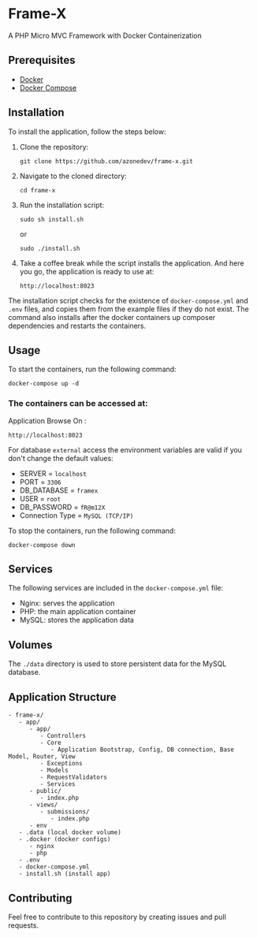 # Frame-X

A PHP Micro MVC Framework with Docker Containerization

## Prerequisites

- [Docker](https://www.digitalocean.com/community/tutorials/how-to-install-and-use-docker-compose-on-ubuntu-20-04)
- [Docker Compose](https://www.digitalocean.com/community/tutorials/how-to-install-and-use-docker-compose-on-ubuntu-20-04)

## Installation

To install the application, follow the steps below:

1. Clone the repository:

   ```
   git clone https://github.com/azonedev/frame-x.git
   ```

2. Navigate to the cloned directory:

   ```
   cd frame-x
   ```

3. Run the installation script:

   ```
   sudo sh install.sh
   ```
   or
   ```
   sudo ./install.sh
   ```
4. Take a coffee break while the script installs the application. And here you go, the application is ready to use at:

   ```
   http://localhost:8023
   ```

The installation script checks for the existence of `docker-compose.yml` and `.env` files, and copies them from the example files if they do not exist. The command also installs after the docker containers up composer dependencies and restarts the containers.

## Usage

To start the containers, run the following command:

```
docker-compose up -d
```

### The containers can be accessed at:

Application Browse On : 
```
http://localhost:8023
```

For database `external` access the environment variables are valid if you don't change the default values:
  - SERVER = `localhost`
  - PORT = `3306`
  - DB_DATABASE = `framex`
  - USER = `root`
  - DB_PASSWORD = `fR@m12X`
  - Connection Type = `MySQL (TCP/IP)`

To stop the containers, run the following command:

```
docker-compose down
```

## Services

The following services are included in the `docker-compose.yml` file:

- Nginx: serves the  application
- PHP: the main application container
- MySQL: stores the application data

## Volumes

The `./data` directory is used to store persistent data for the MySQL database.

## Application Structure
```
- frame-x/
   - app/
      - app/
         - Controllers
         - Core
            - Application Bootstrap, Config, DB connection, Base Model, Router, View
         - Exceptions
         - Models
         - RequestValidators
         - Services
      - public/
         - index.php
      - views/
         - submissions/
            - index.php
      - env
   - .data (local docker volume)
   - .docker (docker configs)
      - nginx
      - php
   - .env
   - docker-compose.yml
   - install.sh (install app)
```
## Contributing

Feel free to contribute to this repository by creating issues and pull requests.
